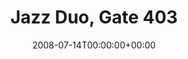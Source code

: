 ---
templateKey: event
guid: 08947d97-6eab-11ea-99c5-002590d1d1b0
date: 2008-07-14T00:00:00+00:00
eventTime: '5-8pm'
title: Jazz Duo, Gate 403
artist: Jazz Duo
city: Toronto
venue: Gate 403
group: Tim Shia
guests: Evan Shaw, Marcel Aucoin
---